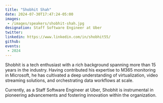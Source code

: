 ```yaml
---
title: "Shobhit Shah"
date: 2024-07-30T17:47:24-05:00
images: 
 - /images/speakers/shobhit-shah.jpg
designation: Staff Software Engineer at Uber
twitter: 
linkedin: https://www.linkedin.com/in/shobhit55/
github: 
events:
 - 2024
---
```


Shobhit is a tech enthusiast with a rich background spanning more than 15 years in the industry. Having contributed his expertise to M365 monitoring in Microsoft, he has cultivated a deep understanding of virtualization, video streaming solutions, and orchestrating data workflows at scale.

Currently, as a Staff Software Engineer at Uber, Shobhit is instrumental in pioneering advancements and fostering innovation within the organization.
